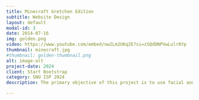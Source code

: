 ```yaml
---
title: Minecraft Gretchen Edition
subtitle: Website Design
layout: default
modal-id: 3
date: 2014-07-16
img: golden.png
video: https://www.youtube.com/embed/nw2Lm2UKq2E?si=zSQdDNPVwLulr8Yp
thumbnail: minecraft.jpg
#thumbnail: golden-thumbnail.png
alt: image-alt
project-date: 2024
client: Start Bootstrap
category: SNU ISP 2024
description: The primary objective of this project is to use facial and hand gesture recognition to translate real-time movements into in-game controls. This technology has the potential to make Minecraft accessible to differently-abled individuals who may struggle with conventional control mechanisms such as keyboards and mice. By doing so, our project not only aims to enhance the gaming experience but also make an iconic game like Minecraft accessible to a broader audience.  

---
```

